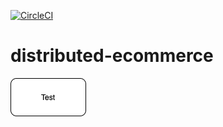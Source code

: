 [![CircleCI](https://circleci.com/gh/giovannymassuia/distributed-ecommerce.svg?style=svg)](https://circleci.com/gh/giovannymassuia/distributed-ecommerce)
# distributed-ecommerce

![Alt](distributed-ecommerce.png)
